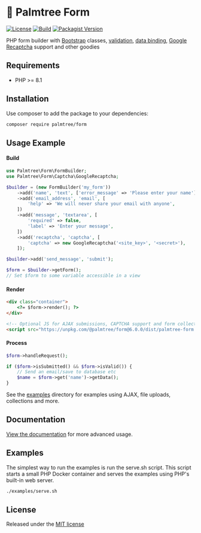 # :palm_tree: Palmtree Form

[![License](http://img.shields.io/packagist/l/palmtree/form.svg)](LICENSE)
[![Build](https://img.shields.io/github/actions/workflow/status/palmtreephp/form/build.yaml?branch=master)](https://github.com/palmtreephp/form/actions/workflows/build.yaml)
[![Packagist Version](https://img.shields.io/packagist/v/palmtree/form)](https://packagist.org/packages/palmtree/form)

PHP form builder with [Bootstrap](https://getbootstrap.com/) classes, [validation](docs/constraints.md), [data binding](docs/data-binding.md), [Google Recaptcha](https://www.google.com/recaptcha/intro/) support and other goodies

## Requirements
* PHP >= 8.1

## Installation

Use composer to add the package to your dependencies:
```sh
composer require palmtree/form
```

## Usage Example

#### Build
```php
use Palmtree\Form\FormBuilder;
use Palmtree\Form\Captcha\GoogleRecaptcha;

$builder = (new FormBuilder('my_form'))
    ->add('name', 'text', ['error_message' => 'Please enter your name'])
    ->add('email_address', 'email', [
        'help' => 'We will never share your email with anyone',
    ])
    ->add('message', 'textarea', [
        'required' => false,
        'label' => 'Enter your message',
    ])
    ->add('recaptcha', 'captcha', [
        'captcha' => new GoogleRecaptcha('<site_key>', '<secret>'),
    ]);

$builder->add('send_message', 'submit');

$form = $builder->getForm();
// Set $form to some variable accessible in a view

```

#### Render
```html
<div class="container">
    <?= $form->render(); ?>
</div>

<!-- Optional JS for AJAX submissions, CAPTCHA support and form collections -->
<script src="https://unpkg.com/@palmtree/form@6.0.0/dist/palmtree-form.pkgd.min.js"></script>
```

#### Process
```php
$form->handleRequest();

if ($form->isSubmitted() && $form->isValid()) {
    // Send an email/save to database etc
    $name = $form->get('name')->getData();
}
```

See the [examples](examples) directory for examples using AJAX, file uploads, collections and more.

## Documentation

[View the documentation](docs/index.md) for more advanced usage.

## Examples

The simplest way to run the examples is run the serve.sh script. This script starts a small PHP Docker container
and serves the examples using PHP's built-in web server.

```sh
./examples/serve.sh
```

## License

Released under the [MIT license](LICENSE)
